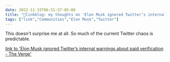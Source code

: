 ```yaml
---
date: 2022-11-15T06:51:57-05:00
title: "🔗linkblog: my thoughts on 'Elon Musk ignored Twitter’s internal warnings about paid verification - The Verge'"
tags: ["link","Communities","Elon Musk","Twitter"]
---
```

This doesn't surprise me at all. So much of the current Twitter chaos is predictable.
 

[link to 'Elon Musk ignored Twitter’s internal warnings about paid verification - The Verge'](https://www.theverge.com/2022/11/14/23459244/twitter-elon-musk-blue-verification-internal-warnings-ignored)
